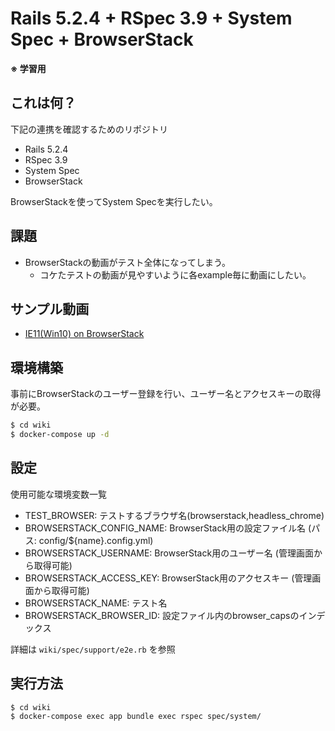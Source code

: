 # Rails 5.2.4 + RSpec 3.9 + System Spec + BrowserStack

**※ 学習用**

## これは何？

下記の連携を確認するためのリポジトリ

- Rails 5.2.4
- RSpec 3.9
- System Spec
- BrowserStack

BrowserStackを使ってSystem Specを実行したい。

## 課題

- BrowserStackの動画がテスト全体になってしまう。
  - コケたテストの動画が見やすいように各example毎に動画にしたい。

## サンプル動画

- [IE11(Win10) on BrowserStack](https://github.com/fukata/study-rails-rspec-browserstack/raw/master/assets/video-1c337e929893ab972fa5a43743f2fb3caeb8c978.mp4)

## 環境構築

事前にBrowserStackのユーザー登録を行い、ユーザー名とアクセスキーの取得が必要。

```bash
$ cd wiki
$ docker-compose up -d
```

## 設定

使用可能な環境変数一覧

- TEST_BROWSER: テストするブラウザ名(browserstack,headless_chrome)
- BROWSERSTACK_CONFIG_NAME: BrowserStack用の設定ファイル名 (パス: config/${name}.config.yml)
- BROWSERSTACK_USERNAME: BrowserStack用のユーザー名 (管理画面から取得可能)
- BROWSERSTACK_ACCESS_KEY: BrowserStack用のアクセスキー (管理画面から取得可能)
- BROWSERSTACK_NAME: テスト名
- BROWSERSTACK_BROWSER_ID: 設定ファイル内のbrowser_capsのインデックス

詳細は `wiki/spec/support/e2e.rb` を参照


## 実行方法

```bash
$ cd wiki
$ docker-compose exec app bundle exec rspec spec/system/
```
